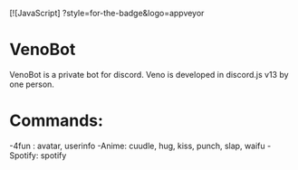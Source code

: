 [![JavaScript]
?style=for-the-badge&logo=appveyor
# VenoBot
VenoBot is a private bot for discord. Veno is developed in discord.js v13 by one person.  

# Commands:
-4fun : avatar, userinfo
-Anime: cuudle, hug, kiss, punch, slap, waifu
-Spotify: spotify
